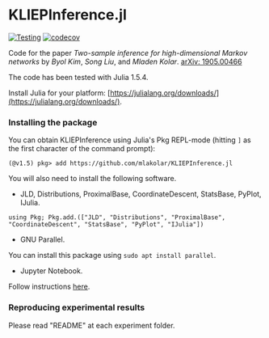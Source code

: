 # KLIEPInference.jl

[![Testing](https://github.com/mlakolar/KLIEPInference.jl/actions/workflows/ci.yml/badge.svg)](https://github.com/mlakolar/KLIEPInference.jl/actions/workflows/ci.yml)
[![codecov](https://codecov.io/gh/mlakolar/KLIEPInference.jl/branch/master/graph/badge.svg?token=XVJH400GOY)](https://codecov.io/gh/mlakolar/KLIEPInference.jl)

Code for the paper
_Two-sample inference for high-dimensional Markov networks_
by _Byol Kim_, _Song Liu_, and  _Mladen Kolar_. [arXiv: 1905.00466](https://arxiv.org/abs/1905.00466)

The code has been tested with Julia 1.5.4.

Install Julia for your platform: [https://julialang.org/downloads/](https://julialang.org/downloads/).

### Installing the package

You can obtain KLIEPInference using Julia's Pkg REPL-mode (hitting `]` as the first character of the command prompt):
```
(@v1.5) pkg> add https://github.com/mlakolar/KLIEPInference.jl
```

You will also need to install the following software.

- JLD, Distributions, ProximalBase, CoordinateDescent, StatsBase, PyPlot, IJulia.

`using Pkg; Pkg.add.(["JLD", "Distributions", "ProximalBase", "CoordinateDescent", "StatsBase", "PyPlot", "IJulia"])`

- GNU Parallel.

You can install this package using `sudo apt install parallel`.

- Jupyter Notebook.

Follow instructions [here](https://jupyter.org/install).

### Reproducing experimental results

Please read "README" at each experiment folder. 

